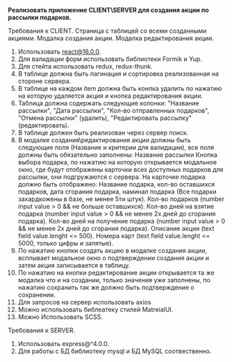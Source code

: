 **Реализовать приложение CLIENT\SERVER для
создания акции по рассылки подарков.**

Требования к CLIENT.
Страница с таблицей со всеми созданными акциями.
Модалка создания акции.
Модалка редактирования акции.
1. Использовать react@16.0.0.
2. Для валидации форм использовать библиотеки Formik и Yup.
3. Для стейта использовать redux, redux-thunk.
4. В таблице должна быть пагинация и сортировка реализованная на стороне сервера.
5. В таблице на каждом item должна быть конпка удалить по нажатию на которую
удаляется акция и кнопка редактирования акции.
6. Таблица должна содержать следующие колонки:
"Название рассылки",
"Дата рассылки",
"Кол-во отправленных подарков",
"Отмена рассылки" (удалить),
"Редактировать рассылку" (редактировать).
7. В таблице должен быть реализован через сервер поиск.
8. В модалке создания\редактирования акции должны быть следующие поля (Название и
критерии для валидации), все поля должны быть обязательно заполнены:
Название рассылки
Кнопка выбора подарка, по нажатию на которую открывается модальное окно,
где будут отображены карточки всех доступных подарков для рассылки, они
подгружаются с сервера. На карточке подарка должно быть отображено:
Название подарка, кол-во оставшихся подарков, дата сгорания подарка,
наминал подарка (Все подарки захардкожены в базе, не менее 5ти штук).
Кол-во подарков (number input value > 0 && не больше оставшихся).
Кол-во дней на взятие подарка (number input value > 0 && не менее 2х
дней до сгорания подарка).
Кол-во дней на получение подарка (number input value > 0 && не менее 2х
дней до сгорания подарка).
Описание акции (text field value.lenght <= 500).
Номера карт (text field value.lenght <= 5000, только цифры и запятые).
9. По нажатию кнопки создать акцию в модалке создания акции, всплывает модальное
окно о подтверждении создания акции и затем акция записывается в таблицу.
10. По нажатию на кнопки редактирование акции открывается та же модалка что и на
создании, только значения уже заполнены, по нажатию сохранить так же должно
быть подтверждение о сохранении.
11. Для запросов на сервер использовать axios
12. Можно использовать библеатеку стилей MatreialUI.
13. Можно Использовать SCSS.

Требования к SERVER.
1. Использовать express@^4.0.0.
2. Для работы с БД библиотеку mysql и БД MySQL соотвественно.
